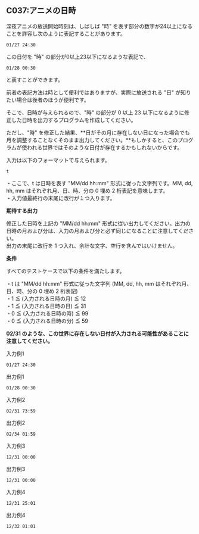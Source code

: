 C037:アニメの日時
-----------


深夜アニメの放送開始時刻は、しばしば "時" を表す部分の数字が24以上になることを許容し次のように表記することがあります。

  

	01/27 24:30

  

この日付を "時" の部分が0以上23以下になるような表記で、

  

	01/28 00:30

  

と表すことができます。

  

前者の表記方法は時として便利ではありますが、実際に放送される "日" が知りたい場合は後者のほうが便利です。

  

そこで、日時が与えられるので、"時" の部分が 0 以上 23 以下になるように修正した日時を出力するプログラムを作成してください。

ただし、"時" を修正した結果、**日がその月に存在しない日になった場合でも月を調整することなくそのまま出力してください。**もしかすると、このプログラムが使われる世界ではそのような日付が存在するかもしれないからです。



入力は以下のフォーマットで与えられます。  
  

	t

  
・ここで、t は日時を表す "MM/dd hh:mm" 形式に従った文字列です。MM, dd, hh, mm はそれぞれ月、日、時、分の 0 埋め 2 桁表記を意味します。  
・入力値最終行の末尾に改行が１つ入ります。  
  
  


**期待する出力**

修正した日時を上記の "MM/dd hh:mm" 形式に従い出力してください。出力の日時の月および分は、入力の月および分と必ず同じになることに注意してください。  
出力の末尾に改行を 1 つ入れ、余計な文字、空行を含んではいけません。  

**条件**

すべてのテストケースで以下の条件を満たします。  
  
・t は "MM/dd hh:mm" 形式に従った文字列 (MM, dd, hh, mm はそれぞれ月、日、時、分の 0 埋め 2 桁表記)  
・1 ≦ (入力される日時の月) ≦ 12  
・1 ≦ (入力される日時の日) ≦ 31  
・0 ≦ (入力される日時の時) ≦ 99  
・0 ≦ (入力される日時の分) ≦ 59  
  
**02/31 のような、この世界に存在しない日付が入力される可能性があることに注意してください。**  

入力例1

    01/27 24:30
    

出力例1

    01/28 00:30
    

入力例2

    02/31 73:59
    

出力例2

    02/34 01:59
    

入力例3

    12/31 00:00
    

出力例3

    12/31 00:00
    

入力例4

    12/31 25:01
    

出力例4

    12/32 01:01